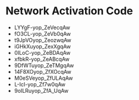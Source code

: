 # Network Activation Code
* LYYgF-yop_ZeVecqAw
* fO3CL-yop_ZeVb0qAw
* t9JpVOyop_ZeozwqAw
* iGHkXuyop_ZexXgqAw
* 0ILoC-yop_ZeBDAqAw
* xfbkR-yop_ZeABcqAw
* 9DfWTuyop_ZeTMgqAw
* 14F8XOyop_ZfXOcqAw
* M0eSVeyop_ZfULAqAw
* L-IcI-yop_Zf7w0qAw
* 9oILRuyop_ZfA_UqAw